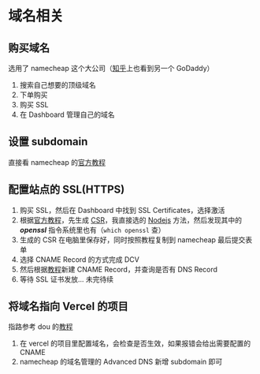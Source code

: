 # 域名相关

## 购买域名

选用了 namecheap 这个大公司（[知乎](https://zhuanlan.zhihu.com/p/328501036)上也看到另一个 GoDaddy）

1. 搜索自己想要的顶级域名
2. 下单购买
3. 购买 SSL
4. 在 Dashboard 管理自己的域名

## 设置 subdomain

直接看 namecheap 的[官方教程](https://www.namecheap.com/support/knowledgebase/article.aspx/9776/2237/how-to-create-a-subdomain-for-my-domain/#cname)

## 配置站点的 SSL(HTTPS)

1. 购买 SSL，然后在 Dashboard 中找到 SSL Certificates，选择激活
2. 根据[官方教程](https://www.namecheap.com/support/knowledgebase/article.aspx/794/67/how-do-i-activate-an-ssl-certificate/)，先生成 [CSR](https://www.namecheap.com/support/knowledgebase/article.aspx/467/14/how-to-generate-csr-certificate-signing-request-code/)，我直接选的 [Nodejs](https://www.namecheap.com/support/knowledgebase/article.aspx/9704/2290/generating-a-csr-on-nodejs/) 方法，然后发现其中的 **_openssl_** 指令系统里也有（`which openssl` 查）
3. 生成的 CSR 在电脑里保存好，同时按照教程复制到 namecheap 最后提交表单
4. 选择 CNAME Record 的方式完成 DCV
5. 然后根据[教程](https://www.namecheap.com/support/knowledgebase/article.aspx/9646/2237/how-to-create-a-cname-record-for-your-domain/)新建 CNAME Record，并查询是否有 DNS Record
6. 等待 SSL 证书发放... 未完待续

## 将域名指向 Vercel 的项目

指路参考 dou 的[教程](https://jackeydou.libertylab.icu/post/22-12-16-vercel-domain-setting)

1. 在 vercel 的项目里配置域名，会检查是否生效，如果报错会给出需要配置的 CNAME
2. namecheap 的域名管理的 Advanced DNS 新增 subdomain 即可
